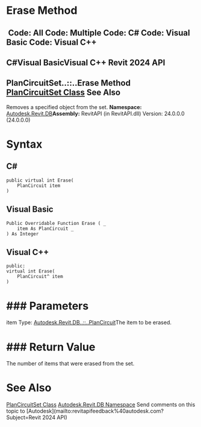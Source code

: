 # Erase Method

﻿
 Code: All Code: Multiple Code: C# Code: Visual Basic Code: Visual C++   
---  
C#Visual BasicVisual C++
Revit 2024 API  
---  
PlanCircuitSet..::..Erase Method   
[PlanCircuitSet Class](8398c79d-1108-6846-cc0c-b7b2b5c1d026.md "PlanCircuitSet Class") See Also  
---  
Removes a specified object from the set.
**Namespace:** [Autodesk.Revit.DB](87546ba7-461b-c646-cbb1-2cb8f5bff8b2.md "Autodesk.Revit.DB Namespace")**Assembly:** RevitAPI (in RevitAPI.dll) Version: 24.0.0.0 (24.0.0.0)
# Syntax
C#  
---  
```text
public virtual int Erase(
	PlanCircuit item
)
```
  
Visual Basic  
---  
```text
Public Overridable Function Erase ( _
	item As PlanCircuit _
) As Integer
```
  
Visual C++  
---  
```text
public:
virtual int Erase(
	PlanCircuit^ item
)
```
  
# ### Parameters
item
    Type: [Autodesk.Revit.DB..::..PlanCircuit](9fdb77cb-c579-1cbd-71de-01f06a18ea3a.md "PlanCircuit Class")The item to be erased.
# ### Return Value
The number of items that were erased from the set.
# See Also
[PlanCircuitSet Class](8398c79d-1108-6846-cc0c-b7b2b5c1d026.md "PlanCircuitSet Class")
[Autodesk.Revit.DB Namespace](87546ba7-461b-c646-cbb1-2cb8f5bff8b2.md "Autodesk.Revit.DB Namespace")
Send comments on this topic to [Autodesk](mailto:revitapifeedback%40autodesk.com?Subject=Revit 2024 API)